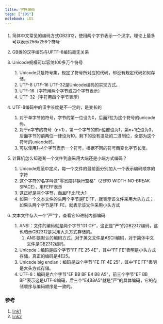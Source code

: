 ```yaml
---
title: 字符编码
tags: ["iOS"]
notebook: iOS
---
```


### 
1. 简体中文常见的编码方式GB2312，使用两个字节表示一个汉字，理论上最多可以表示256x256个符号
2. GB类的汉字编码与UFTF-8编码毫无关系
3. Unicode规模可以容纳100多万个符号
	1. Unicode只是符号集，规定了符号所对应的代码，却没有规定代码如何存储。
	2. UTF-8 UTF-16 UTF-32是Unicode编码的实现方式。
	3. UTF-16（字符用两个字节或四个字节表示）
	4. UTF-32（字符用四个字节表示）
3. UTF-8编码中的汉字长度是不一定的，是变长的
	1. 对于单字节的符号，字节的第一位设为0，后面7位为这个符号的unicode码。
	2. 对于n字节的符号（n>1），第一个字节的前n位都设为1，第n+1位设为0，后面字节的前两位一律设为10。剩下的没有提及的二进制位，全部为这个符号的unicode码。
	3. 可以使用1~4个字节表示一个符号，根据不同的符号而变化字节长度。
4. 计算机怎么知道某一个文件到底采用大端还是小端方式编码？
	1. Unicode规范中定义，每一个文件的最前面分别加入一个表示编码顺序的字符
	2. 这个字符的名字叫做"零宽度非换行空格"（ZERO WIDTH NO-BREAK SPACE），用FEFF表示
	3. 这正好是两个字节，而且FF比FE大1
	4. 如果一个文本文件的头两个字节是FE FF，就表示该文件采用大头方式；如果头两个字节是FF FE，就表示该文件采用小头方式
	
5. 文本文件存入一个“严”字，查看它16进制内部编码
	1. ANSI：文件的编码就是两个字节"D1 CF"，这正是"严"的GB2312编码，这也暗示GB2312是采用大头方式存储的。
		1. ANSI是默认的编码方式。对于英文文件是ASCII编码，对于简体中文文件是GB2312编码。
	2. Unicode：编码是四个字节"FF FE 25 4E"，其中"FF FE"表明是小头方式存储，真正的编码是4E25。
	3. Unicode big endian：编码是四个字节"FE FF 4E 25"，其中"FE FF"表明是大头方式存储。
	4. UTF-8：编码是六个字节"EF BB BF E4 B8 A5"，前三个字节"EF BB BF"表示这是UTF-8编码，后三个"E4B8A5"就是"严"的具体编码，它的存储顺序与编码顺序是一致的。

### 参考
1. [link1](http://www.ruanyifeng.com/blog/2007/10/ascii_unicode_and_utf-8.html)
2. [link2](https://www.objccn.io/issue-9-1/)